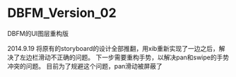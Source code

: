 DBFM_Version_02
===============

DBFM的UI图层重构版

2014.9.19
将原有的storyboard的设计全部推翻，用xib重新实现了一边之后，解决了左边栏滑动不正确的问题。
下一步需要重构手势，以解决pan和swipe的手势冲突的问题。
目前为了规避这个问题，pan滑动被屏蔽了
